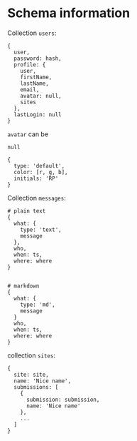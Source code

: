 # Schema information

Collection `users`:

    {
      user, 
      password: hash, 
      profile: { 
        user, 
        firstName, 
        lastName, 
        email, 
        avatar: null, 
        sites 
      }, 
      lastLogin: null
    }

`avatar` can be 

    null
    
    {
      type: 'default',
      color: [r, g, b],
      initials: 'RP'
    }

Collection `messages`:

    # plain text
    {
      what: {
        type: 'text',
        message
      }, 
      who, 
      when: ts, 
      where: where
    }


    # markdown
    {
      what: {
        type: 'md',
        message
      }
      who, 
      when: ts, 
      where: where
    }

collection `sites`:

    {
      site: site,
      name: 'Nice name',
      submissions: [
        {
          submission: submission,
          name: 'Nice name'
        },
        ...
      ]
    }
